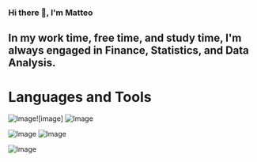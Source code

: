 ### Hi there 👋, I'm Matteo

## In my work time, free time, and study time, I'm always engaged in Finance, Statistics, and Data Analysis.

# Languages and Tools
![Image](https://github.com/feematteo/feematteo/blob/main/assets/103369857/cb5de2ca-b980-4162-bb69-2d6e526208af)![image]
![Image](https://github.com/feematteo/feematteo/blob/main/assets/103369857/27290101-5bf2-4f99-9f52-072ca5c03946.png)

![Image](https://github.com/feematteo/feematteo/blob/main/assets/103369857/8b118b16-c646-4761-8664-a4b1ac839bc4.png) 
![Image](https://github.com/feematteo/feematteo/blob/main/assets/103369857/9458daa8-e5c0-467a-9ccb-fb67c9db379e.png)

![Image](https://github.com/feematteo/feematteo/blob/main/assets/103369857/ce3dea22-d3e0-47ee-92e8-703a84c781cd.png)

<!--
**feematteo/feematteo** is a ✨ _special_ ✨ repository because its `README.md` (this file) appears on your GitHub profile.

Here are some ideas to get you started:

- 🔭 I’m currently working on ...
- 🌱 I’m currently learning ...
- 👯 I’m looking to collaborate on ...
- 🤔 I’m looking for help with ...
- 💬 Ask me about ...
- 📫 How to reach me: ...
- 😄 Pronouns: ...
- ⚡ Fun fact: ...
-->
